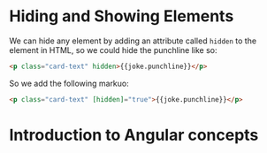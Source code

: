 # Hiding and Showing Elements
We can hide any element by adding an attribute called `hidden` to the element in HTML, so we could hide the punchline like so:
```html
<p class="card-text" hidden>{{joke.punchline}}</p>
```
So we add the following markuo:
```html
<p class="card-text" [hidden]="true">{{joke.punchline}}</p>
```
# Introduction to Angular concepts
